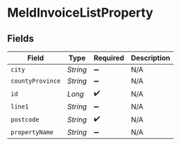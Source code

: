 # MeldInvoiceListProperty


## Fields

| Field              | Type               | Required           | Description        |
| ------------------ | ------------------ | ------------------ | ------------------ |
| `city`             | *String*           | :heavy_minus_sign: | N/A                |
| `countyProvince`   | *String*           | :heavy_minus_sign: | N/A                |
| `id`               | *Long*             | :heavy_check_mark: | N/A                |
| `line1`            | *String*           | :heavy_minus_sign: | N/A                |
| `postcode`         | *String*           | :heavy_check_mark: | N/A                |
| `propertyName`     | *String*           | :heavy_minus_sign: | N/A                |